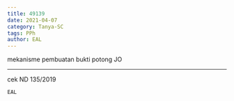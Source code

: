 ```yaml
---
title: 49139
date: 2021-04-07
category: Tanya-SC
tags: PPh
author: EAL
---
```


mekanisme pembuatan bukti potong JO

---

cek ND 135/2019

`EAL`
